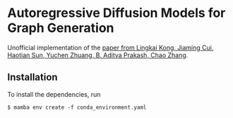 # Autoregressive Diffusion Models for Graph Generation

Unofficial implementation of the [paper from Lingkai Kong, Jiaming Cui, Haotian Sun, Yuchen Zhuang, B. Aditya Prakash, Chao Zhang](https://arxiv.org/abs/2307.08849).

## Installation

To install the dependencies, run 
```
$ mamba env create -f conda_environment.yaml
```